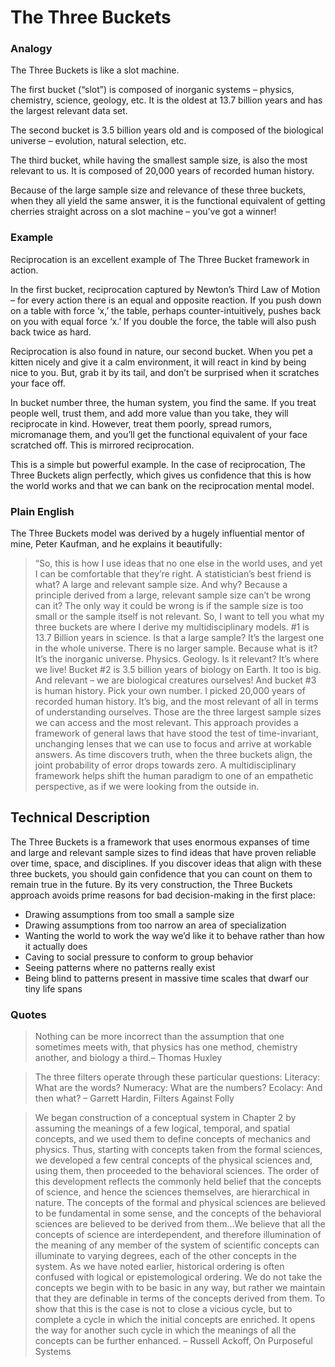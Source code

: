 # The Three Buckets

### Analogy

The Three Buckets is like a slot machine.

The first bucket (“slot”) is composed of inorganic systems – physics, chemistry, science, geology, etc. It is the oldest at 13.7 billion years and has the largest relevant data set.

The second bucket is 3.5 billion years old and is composed of the biological universe – evolution, natural selection, etc.


The third bucket, while having the smallest sample size, is also the most relevant to us. It is composed of 20,000 years of recorded human history.


Because of the large sample size and relevance of these three buckets, when they all yield the same answer, it is the functional equivalent of getting cherries straight across on a slot machine – you’ve got a winner!

### Example

Reciprocation is an excellent example of The Three Bucket framework in action.

In the first bucket, reciprocation captured by Newton’s Third Law of Motion – for every action there is an equal and opposite reaction. If you push down on a table with force ‘x,’ the table, perhaps counter-intuitively, pushes back on you with equal force ‘x.’ If you double the force, the table will also push back twice as hard.

Reciprocation is also found in nature, our second bucket. When you pet a kitten nicely and give it a calm environment, it will react in kind by being nice to you. But, grab it by its tail, and don’t be surprised when it scratches your face off.

In bucket number three, the human system, you find the same. If you treat people well, trust them, and add more value than you take, they will reciprocate in kind. However, treat them poorly, spread rumors, micromanage them, and you’ll get the functional equivalent of your face scratched off. This is mirrored reciprocation.


This is a simple but powerful example. In the case of reciprocation, The Three Buckets align perfectly, which gives us confidence that this is how the world works and that we can bank on the reciprocation mental model.

### Plain English

The Three Buckets model was derived by a hugely influential mentor of mine, Peter Kaufman, and he explains it beautifully:

>“So, this is how I use ideas that no one else in the world uses, and yet I can be comfortable that they’re right. A statistician’s best friend is what? A large and relevant sample size. And why? Because a principle derived from a large, relevant sample size can’t be wrong can it? The only way it could be wrong is if the sample size is too small or the sample itself is not relevant. So, I want to tell you what my three buckets are where I derive my multidisciplinary models.
#1 is 13.7 Billion years in science. Is that a large sample? It’s the largest one in the whole universe. There is no larger sample. Because what is it? It’s the inorganic universe. Physics. Geology. Is it relevant? It’s where we live!
Bucket #2 is 3.5 billion years of biology on Earth. It too is big. And relevant – we are biological creatures ourselves!
And bucket #3 is human history. Pick your own number. I picked 20,000 years of recorded human history. It’s big, and the most relevant of all in terms of understanding ourselves.
Those are the three largest sample sizes we can access and the most relevant. This approach provides a framework of general laws that have stood the test of time-invariant, unchanging lenses that we can use to focus and arrive at workable answers. As time discovers truth, when the three buckets align, the joint probability of error drops towards zero. A multidisciplinary framework helps shift the human paradigm to one of an empathetic perspective, as if we were looking from the outside in.




## Technical Description

The Three Buckets is a framework that uses enormous expanses of time and large and relevant sample sizes to find ideas that have proven reliable over time, space, and disciplines. If you discover ideas that align with these three buckets, you should gain confidence that you can count on them to remain true in the future. By its very construction, the Three Buckets approach avoids prime reasons for bad decision-making in the first place:

- Drawing assumptions from too small a sample size
- Drawing assumptions from too narrow an area of specialization
- Wanting the world to work the way we’d like it to behave rather than how it actually does
- Caving to social pressure to conform to group behavior
- Seeing patterns where no patterns really exist
- Being blind to patterns present in massive time scales that dwarf our tiny life spans


### Quotes

> Nothing can be more incorrect than the assumption that one sometimes meets with, that physics has one method, chemistry another, and biology a third.– Thomas Huxley

> The three filters operate through these particular questions: Literacy: What are the words? Numeracy: What are the numbers? Ecolacy: And then what? – Garrett Hardin, Filters Against Folly

> We began construction of a conceptual system in Chapter 2 by assuming the meanings of a few logical, temporal, and spatial concepts, and we used them to define concepts of mechanics and physics. Thus, starting with concepts taken from the formal sciences, we developed a few central concepts of the physical sciences and, using them, then proceeded to the behavioral sciences. The order of this development reflects the commonly held belief that the concepts of science, and hence the sciences themselves, are hierarchical in nature. The concepts of the formal and physical sciences are believed to be fundamental in some sense, and the concepts of the behavioral sciences are believed to be derived from them…We believe that all the concepts of science are interdependent, and therefore illumination of the meaning of any member of the system of scientific concepts can illuminate to varying degrees, each of the other concepts in the system. As we have noted earlier, historical ordering is often confused with logical or epistemological ordering. We do not take the concepts we begin with to be basic in any way, but rather we maintain that they are definable in terms of the concepts derived from them. To show that this is the case is not to close a vicious cycle, but to complete a cycle in which the initial concepts are enriched. It opens the way for another such cycle in which the meanings of all the concepts can be further enhanced. – Russell Ackoff, On Purposeful Systems